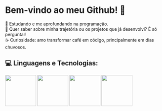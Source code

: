 # Bem-vindo ao meu Github! 👋

🚀 Estudando e me aprofundando na programação.<br>💬 Quer saber sobre minha trajetória ou os projetos que já desenvolvi? É só perguntar!
<br>☕ Curiosidade: amo transformar café em código, principalmente em dias chuvosos.

## 💻 Linguagens e Tecnologias:

<img src="https://cdn.jsdelivr.net/gh/devicons/devicon@latest/icons/html5/html5-plain-wordmark.svg" width=100px /> <img src="https://cdn.jsdelivr.net/gh/devicons/devicon@latest/icons/css3/css3-plain-wordmark.svg" width=100px /> <img src="https://cdn.jsdelivr.net/gh/devicons/devicon@latest/icons/javascript/javascript-plain.svg" width=100px /> <img src="https://cdn.jsdelivr.net/gh/devicons/devicon@latest/icons/python/python-original.svg" width=100px />
          
          
